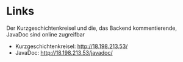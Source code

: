 # Links
Der Kurzgeschichtenkreisel und die, das Backend kommentierende, JavaDoc sind online zugreifbar
- Kurzgeschichtenkreisel:		http://18.198.213.53/
- JavaDoc:			            http://18.198.213.53/javadoc/

